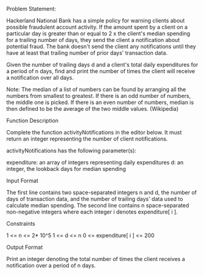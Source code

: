 Problem Statement: 

Hackerland National Bank has a simple policy for warning clients about possible fraudulent account activity. If the amount spent by a client on a particular day is greater than or equal to 2 x the client's median spending for a trailing number of days, they send the client a notification about potential fraud. The bank doesn't send the client any notifications until they have at least that trailing number of prior days' transaction data.

Given the number of trailing days d and a client's total daily expenditures for a period of n days, find and print the number of times the client will receive a notification over all  days.


Note: The median of a list of numbers can be found by arranging all the numbers from smallest to greatest. If there is an odd number of numbers, the middle one is picked. If there is an even number of numbers, median is then defined to be the average of the two middle values. (Wikipedia)

Function Description

Complete the function activityNotifications in the editor below. It must return an integer representing the number of client notifications.

activityNotifications has the following parameter(s):

expenditure: an array of integers representing daily expenditures
d: an integer, the lookback days for median spending


Input Format

The first line contains two space-separated integers n and d, the number of days of transaction data, and the number of trailing days' data used to calculate median spending.
The second line contains n space-separated non-negative integers where each integer i denotes expenditure[ i ].


Constraints

1   <=  n  <= 2* 10^5
1    <=  d  <=  n
0  <=   expenditure[ i ]  <=  200


Output Format

Print an integer denoting the total number of times the client receives a notification over a period of  n days.
